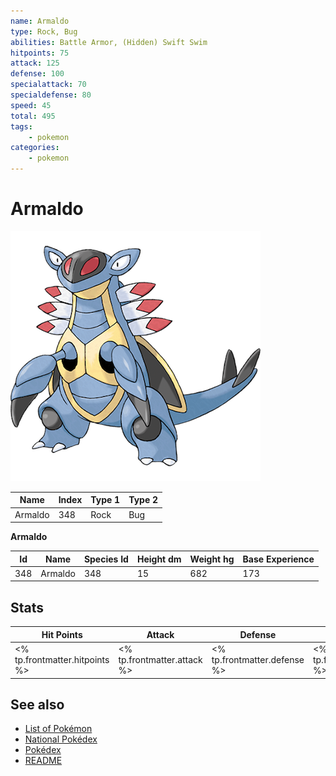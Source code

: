 ```yaml
---
name: Armaldo
type: Rock, Bug
abilities: Battle Armor, (Hidden) Swift Swim
hitpoints: 75
attack: 125
defense: 100
specialattack: 70
specialdefense: 80
speed: 45
total: 495
tags:
    - pokemon
categories:
    - pokemon
---
```


# Armaldo


![Armaldo](images/348.png)

| **Name** | **Index** | **Type 1** | **Type 2** |
|----|----|----|----|
| Armaldo | 348 | Rock | Bug  |

**Armaldo** 




| **Id** | **Name** | **Species Id** | **Height dm** | **Weight hg** | **Base Experience** |
|--------|----------|----------------|------------|------------|---------------------|
| 348 | Armaldo | 348 | 15 | 682 | 173 |



## Stats

| **Hit Points** | **Attack** | **Defense** | **Special Attack** | **Special Defense** | **Speed** | **Total** |
|----------------|------------|-------------|--------------------|---------------------|-----------|-----------|
| <% tp.frontmatter.hitpoints %> | <% tp.frontmatter.attack %> | <% tp.frontmatter.defense %> | <% tp.frontmatter.specialattack %> | <% tp.frontmatter.specialdefense %> | <% tp.frontmatter.speed %> | <% tp.frontmatter.total %> |

## See also

- [List of Pokémon](../pokemon.md)
- [National Pokédex](../national_pokedex.md)
- [Pokédex](../pokedex.md)
- [README](../README.md)
